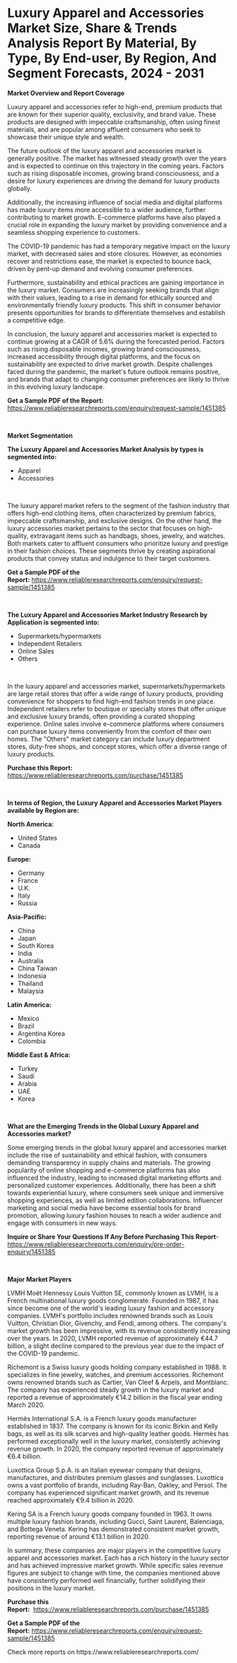 <p><h1>Luxury Apparel and Accessories Market Size, Share & Trends Analysis Report By Material, By Type, By End-user, By Region, And Segment Forecasts, 2024 - 2031</h1></p><p><strong>Market Overview and Report Coverage</strong></p>
<p><p>Luxury apparel and accessories refer to high-end, premium products that are known for their superior quality, exclusivity, and brand value. These products are designed with impeccable craftsmanship, often using finest materials, and are popular among affluent consumers who seek to showcase their unique style and wealth.</p><p>The future outlook of the luxury apparel and accessories market is generally positive. The market has witnessed steady growth over the years and is expected to continue on this trajectory in the coming years. Factors such as rising disposable incomes, growing brand consciousness, and a desire for luxury experiences are driving the demand for luxury products globally.</p><p>Additionally, the increasing influence of social media and digital platforms has made luxury items more accessible to a wider audience, further contributing to market growth. E-commerce platforms have also played a crucial role in expanding the luxury market by providing convenience and a seamless shopping experience to customers.</p><p>The COVID-19 pandemic has had a temporary negative impact on the luxury market, with decreased sales and store closures. However, as economies recover and restrictions ease, the market is expected to bounce back, driven by pent-up demand and evolving consumer preferences.</p><p>Furthermore, sustainability and ethical practices are gaining importance in the luxury market. Consumers are increasingly seeking brands that align with their values, leading to a rise in demand for ethically sourced and environmentally friendly luxury products. This shift in consumer behavior presents opportunities for brands to differentiate themselves and establish a competitive edge.</p><p>In conclusion, the luxury apparel and accessories market is expected to continue growing at a CAGR of 5.6% during the forecasted period. Factors such as rising disposable incomes, growing brand consciousness, increased accessibility through digital platforms, and the focus on sustainability are expected to drive market growth. Despite challenges faced during the pandemic, the market's future outlook remains positive, and brands that adapt to changing consumer preferences are likely to thrive in this evolving luxury landscape.</p></p>
<p><strong>Get a Sample PDF of the Report:</strong> <a href="https://www.reliableresearchreports.com/enquiry/request-sample/1451385">https://www.reliableresearchreports.com/enquiry/request-sample/1451385</a></p>
<p>&nbsp;</p>
<p><strong>Market Segmentation</strong></p>
<p><strong>The Luxury Apparel and Accessories Market Analysis by types is segmented into:</strong></p>
<p><ul><li>Apparel</li><li>Accessories</li></ul></p>
<p>&nbsp;</p>
<p><p>The luxury apparel market refers to the segment of the fashion industry that offers high-end clothing items, often characterized by premium fabrics, impeccable craftsmanship, and exclusive designs. On the other hand, the luxury accessories market pertains to the sector that focuses on high-quality, extravagant items such as handbags, shoes, jewelry, and watches. Both markets cater to affluent consumers who prioritize luxury and prestige in their fashion choices. These segments thrive by creating aspirational products that convey status and indulgence to their target customers.</p></p>
<p><strong>Get a Sample PDF of the Report:</strong>&nbsp;<a href="https://www.reliableresearchreports.com/enquiry/request-sample/1451385">https://www.reliableresearchreports.com/enquiry/request-sample/1451385</a></p>
<p>&nbsp;</p>
<p><strong>The Luxury Apparel and Accessories Market Industry Research by Application is segmented into:</strong></p>
<p><ul><li>Supermarkets/hypermarkets</li><li>Independent Retailers</li><li>Online Sales</li><li>Others</li></ul></p>
<p>&nbsp;</p>
<p><p>In the luxury apparel and accessories market, supermarkets/hypermarkets are large retail stores that offer a wide range of luxury products, providing convenience for shoppers to find high-end fashion trends in one place. Independent retailers refer to boutique or specialty stores that offer unique and exclusive luxury brands, often providing a curated shopping experience. Online sales involve e-commerce platforms where consumers can purchase luxury items conveniently from the comfort of their own homes. The "Others" market category can include luxury department stores, duty-free shops, and concept stores, which offer a diverse range of luxury products.</p></p>
<p><strong>Purchase this Report:</strong>&nbsp; <a href="https://www.reliableresearchreports.com/purchase/1451385">https://www.reliableresearchreports.com/purchase/1451385</a></p>
<p>&nbsp;</p>
<p><strong>In terms of Region, the Luxury Apparel and Accessories Market Players available by Region are:</strong></p>
<p>
    <p> <strong> North America: </strong>
        <ul>
            <li>United States</li>
            <li>Canada</li>
        </ul>
        </p> 
    <p> <strong> Europe: </strong>
        <ul>
            <li>Germany</li>
            <li>France</li>
            <li>U.K.</li>
            <li>Italy</li>
            <li>Russia</li>
        </ul>
        </p> 
    <p> <strong> Asia-Pacific: </strong>
        <ul>
            <li>China</li>
            <li>Japan</li>
            <li>South Korea</li>
            <li>India</li>
            <li>Australia</li>
            <li>China Taiwan</li>
            <li>Indonesia</li>
            <li>Thailand</li>
            <li>Malaysia</li>
        </ul>
        </p> 
    <p> <strong> Latin America: </strong>
        <ul>
            <li>Mexico</li>
            <li>Brazil</li>
            <li>Argentina Korea</li>
            <li>Colombia</li>
        </ul>
        </p> 
    <p> <strong> Middle East & Africa: </strong>
        <ul>
            <li>Turkey</li>
            <li>Saudi</li>
            <li>Arabia</li>
            <li>UAE</li>
            <li>Korea</li>
        </ul>
    </p>
    </p>
<p>&nbsp;</p>
<p><strong>What are the Emerging Trends in the Global Luxury Apparel and Accessories market?</strong></p>
<p><p>Some emerging trends in the global luxury apparel and accessories market include the rise of sustainability and ethical fashion, with consumers demanding transparency in supply chains and materials. The growing popularity of online shopping and e-commerce platforms has also influenced the industry, leading to increased digital marketing efforts and personalized customer experiences. Additionally, there has been a shift towards experiential luxury, where consumers seek unique and immersive shopping experiences, as well as limited edition collaborations. Influencer marketing and social media have become essential tools for brand promotion, allowing luxury fashion houses to reach a wider audience and engage with consumers in new ways.</p></p>
<p><strong>Inquire or Share Your Questions If Any Before Purchasing This Report</strong>- <a href="https://www.reliableresearchreports.com/enquiry/pre-order-enquiry/1451385">https://www.reliableresearchreports.com/enquiry/pre-order-enquiry/1451385</a></p>
<p>&nbsp;</p>
<p><strong>Major Market Players</strong></p>
<p><p>LVMH Moët Hennessy Louis Vuitton SE, commonly known as LVMH, is a French multinational luxury goods conglomerate. Founded in 1987, it has since become one of the world's leading luxury fashion and accessory companies. LVMH's portfolio includes renowned brands such as Louis Vuitton, Christian Dior, Givenchy, and Fendi, among others. The company's market growth has been impressive, with its revenue consistently increasing over the years. In 2020, LVMH reported revenue of approximately €44.7 billion, a slight decline compared to the previous year due to the impact of the COVID-19 pandemic.</p><p>Richemont is a Swiss luxury goods holding company established in 1988. It specializes in fine jewelry, watches, and premium accessories. Richemont owns renowned brands such as Cartier, Van Cleef & Arpels, and Montblanc. The company has experienced steady growth in the luxury market and reported a revenue of approximately €14.2 billion in the fiscal year ending March 2020.</p><p>Hermès International S.A. is a French luxury goods manufacturer established in 1837. The company is known for its iconic Birkin and Kelly bags, as well as its silk scarves and high-quality leather goods. Hermès has performed exceptionally well in the luxury market, consistently achieving revenue growth. In 2020, the company reported revenue of approximately €6.4 billion.</p><p>Luxottica Group S.p.A. is an Italian eyewear company that designs, manufactures, and distributes premium glasses and sunglasses. Luxottica owns a vast portfolio of brands, including Ray-Ban, Oakley, and Persol. The company has experienced significant market growth, and its revenue reached approximately €9.4 billion in 2020.</p><p>Kering SA is a French luxury goods company founded in 1963. It owns multiple luxury fashion brands, including Gucci, Saint Laurent, Balenciaga, and Bottega Veneta. Kering has demonstrated consistent market growth, reporting revenue of around €13.1 billion in 2020.</p><p>In summary, these companies are major players in the competitive luxury apparel and accessories market. Each has a rich history in the luxury sector and has achieved impressive market growth. While specific sales revenue figures are subject to change with time, the companies mentioned above have consistently performed well financially, further solidifying their positions in the luxury market.</p></p>
<p><strong>Purchase this Report:</strong>&nbsp;&nbsp;<a href="https://www.reliableresearchreports.com/purchase/1451385">https://www.reliableresearchreports.com/purchase/1451385</a></p>
<p></p>
<p><strong>Get a Sample PDF of the Report:</strong>&nbsp;<a href="https://www.reliableresearchreports.com/enquiry/request-sample/1451385">https://www.reliableresearchreports.com/enquiry/request-sample/1451385</a></p>
<p>Check more reports on https://www.reliableresearchreports.com/</p>